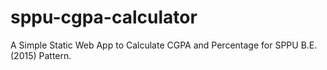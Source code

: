 # sppu-cgpa-calculator
A Simple Static Web App to Calculate CGPA and Percentage for SPPU B.E.(2015) Pattern.
